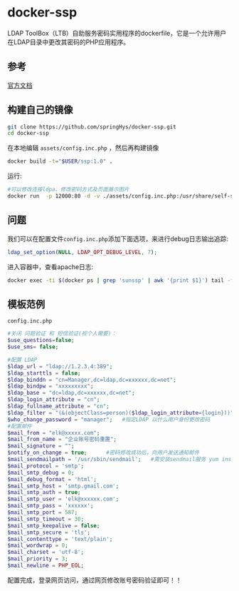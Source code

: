 docker-ssp
================================

LDAP ToolBox（LTB）自助服务密码实用程序的dockerfile，它是一个允许用户在LDAP目录中更改其密码的PHP应用程序。

## 参考

[官方文档](http://ltb-project.org/wiki/documentation/self-service-password)



## 构建自己的镜像

```bash
git clone https://github.com/springHys/docker-ssp.git
cd docker-ssp
```
在本地编辑 `assets/config.inc.php` ，然后再构建镜像
```bash
docker build -t="$USER/ssp:1.0" .
```
运行:
```bash
#可以修改连接ldpa、修改密码方式及页面展示图片
docker run  -p 12000:80 -d -v ./assets/config.inc.php:/usr/share/self-service-password/conf/config.inc.php -v ./assets/images:/usr/share/self-service-password/images --name ldapssp $USER/ssp:1.0
```

## 问题

我们可以在配置文件`config.inc.php`添加下面选项，来进行debug日志输出追踪:
```php
ldap_set_option(NULL, LDAP_OPT_DEBUG_LEVEL, 7);
```
进入容器中，查看apache日志:
```bash
docker exec -ti $(docker ps | grep 'sunssp' | awk '{print $1}') tail -fn222 /var/log/apache2/error.log
```

## 模板范例

`config.inc.php`

```php
#关闭 问题验证 和 短信验证(视个人需要)：
$use_questions=false;
$use_sms= false;

#配置 LDAP
$ldap_url = "ldap://1.2.3.4:389";
$ldap_starttls = false;
$ldap_binddn = "cn=Manager,dc=ldap,dc=xxxxxx,dc=net";   
$ldap_bindpw = "xxxxxxxxx";
$ldap_base = "dc=ldap,dc=xxxxxx,dc=net";
$ldap_login_attribute = "cn"; 
$ldap_fullname_attribute = "cn"; 
$ldap_filter = "(&(objectClass=person)($ldap_login_attribute={login}))";
$who_change_password = "manager";   #指定LDAP 以什么用户身份更改密码
#配置邮件
$mail_from = "elk@xxxxx.com";
$mail_from_name = "企业账号密码重置";
$mail_signature = "";
$notify_on_change = true;      #密码修改成功后，向用户发送通知邮件
$mail_sendmailpath = '/usr/sbin/sendmail';   #需安装sendmail服务 yum install -y sendmail
$mail_protocol = 'smtp'; 
$mail_smtp_debug = 0;
$mail_debug_format = 'html'; 
$mail_smtp_host = 'smtp.gmail.com';
$mail_smtp_auth = true; 
$mail_smtp_user = 'elk@xxxxxx.com';
$mail_smtp_pass = 'xxxxxx';
$mail_smtp_port = 587;
$mail_smtp_timeout = 30;
$mail_smtp_keepalive = false;
$mail_smtp_secure = 'tls';
$mail_contenttype = 'text/plain';
$mail_wordwrap = 0;
$mail_charset = 'utf-8';
$mail_priority = 3;
$mail_newline = PHP_EOL;
```

配置完成，登录网页访问，通过网页修改账号密码验证即可！！

